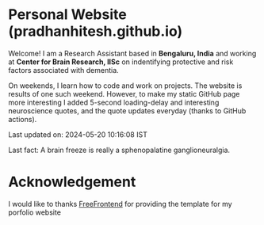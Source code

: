 # Personal Website (pradhanhitesh.github.io)
Welcome! I am a Research Assistant based in <b>Bengaluru, India</b> and working at <b>Center for Brain Research, IISc</b> on indentifying protective and risk factors associated with dementia.

On weekends, I learn how to code and work on projects. The website is results of one such weekend. However, to make my static GitHub page more interesting I added 5-second loading-delay and interesting neuroscience quotes, and the quote updates everyday (thanks to GitHub actions).

Last updated on: 2024-05-20 10:16:08 IST

Last fact: A brain freeze is really a sphenopalatine ganglioneuralgia. 

# Acknowledgement
I would like to thanks <a href="https://freefrontend.com/">FreeFrontend</a> for providing the template for my porfolio website 